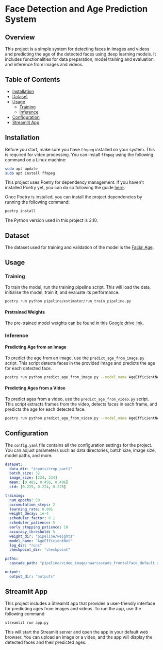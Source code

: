 # Face Detection and Age Prediction System

## Overview

This project is a simple system for detecting faces in images and videos and predicting the age of the detected faces using deep learning models. It includes functionalities for data preparation, model training and evaluation, and inference from images and videos.

## Table of Contents

- [Installation](#installation)
- [Dataset](#dataset)
- [Usage](#usage)
  - [Training](#training)
  - [Inference](#inference)
- [Configuration](#configuration)
- [Streamlit App](#streamlit-app)

## Installation

Before you start, make sure you have `ffmpeg` installed on your system. This is required for video processing. You can install `ffmpeg` using the following command on a Linux machine:

```bash
sudo apt update
sudo apt install ffmpeg
```

This project uses Poetry for dependency management. If you haven't installed Poetry yet, you can do so following the guide [here](https://python-poetry.org/docs/).

Once Poetry is installed, you can install the project dependencies by running the following command:

```sh
poetry install
```

The Python version used in this project is 3.10.

## Dataset

The dataset used for training and validation of the model is the [Facial Age](https://www.kaggle.com/datasets/jangedoo/utkface-new).

## Usage

### Training

To train the model, run the training pipeline script. This will load the data, initialise the model, train it, and evaluate its performance.

```sh
poetry run python pipeline/estimator/run_train_pipeline.py
```

#### Pretrained Weights

The pre-trained model weights can be found in [this Google drive link](https://drive.google.com/file/d/1TsiYmv4j8ql5rH3WVHimamWaepoIGeZF/view?usp=sharing).

### Inference

#### Predicting Age from an Image

To predict the age from an image, use the `predict_age_from_image.py` script. This script detects faces in the provided image and predicts the age for each detected face.

```sh
poetry run python predict_age_from_image.py --model_name AgeEfficientNet --weight_path path/to/weights --output_dir output_dir/ --image_path path/to/image.jpg --output_dir path/to/output
```

#### Predicting Ages from a Video

To predict ages from a video, use the `predict_age_from_video.py` script. This script extracts frames from the video, detects faces in each frame, and predicts the age for each detected face.

```sh
poetry run python predict_age_from_video.py --model_name AgeEfficientNet --weight_path path/to/weights --output_dir output_dir/ --video_path path/to/video.mp4
```

## Configuration

The `config.yaml` file contains all the configuration settings for the project. You can adjust parameters such as data directories, batch size, image size, model paths, and more.

```yaml
dataset:
  data_dir: "inputs/crop_part1"
  batch_size: 32
  image_size: [224, 224]
  mean: [0.485, 0.456, 0.406]
  std: [0.229, 0.224, 0.225]

training:
  num_epochs: 50
  accumulation_steps: 2
  learning_rate: 0.001
  weight_decay: 1e-4
  scheduler_factor: 0.1
  scheduler_patience: 5
  early_stopping_patience: 10
  accuracy_threshold: 5
  weight_dir: "pipeline/weights"
  model_name: "AgeEfficientNet"
  log_dir: "runs"
  checkpoint_dir: "checkpoint"

paths:
  cascade_path: "pipeline/video_image/haarcascade_frontalface_default.xml"

output:
  output_dir: "outputs"
```

## Streamlit App

This project includes a Streamlit app that provides a user-friendly interface for predicting ages from images and videos. To run the app, use the following command:

```sh
streamlit run app.py
```

This will start the Streamlit server and open the app in your default web browser. You can upload an image or a video, and the app will display the detected faces and their predicted ages.
